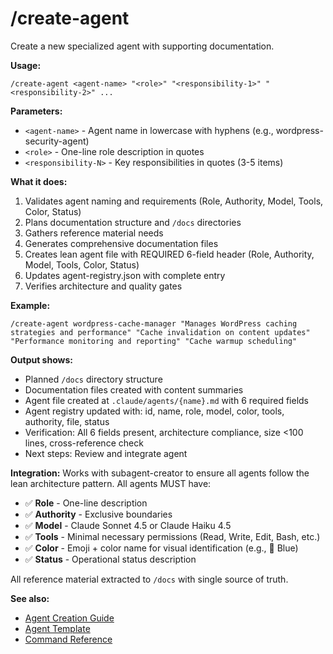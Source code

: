# /create-agent

Create a new specialized agent with supporting documentation.

**Usage:**
```
/create-agent <agent-name> "<role>" "<responsibility-1>" "<responsibility-2>" ...
```

**Parameters:**
- `<agent-name>` - Agent name in lowercase with hyphens (e.g., wordpress-security-agent)
- `<role>` - One-line role description in quotes
- `<responsibility-N>` - Key responsibilities in quotes (3-5 items)

**What it does:**
1. Validates agent naming and requirements (Role, Authority, Model, Tools, Color, Status)
2. Plans documentation structure and `/docs` directories
3. Gathers reference material needs
4. Generates comprehensive documentation files
5. Creates lean agent file with REQUIRED 6-field header (Role, Authority, Model, Tools, Color, Status)
6. Updates agent-registry.json with complete entry
7. Verifies architecture and quality gates

**Example:**
```
/create-agent wordpress-cache-manager "Manages WordPress caching strategies and performance" "Cache invalidation on content updates" "Performance monitoring and reporting" "Cache warmup scheduling"
```

**Output shows:**
- Planned `/docs` directory structure
- Documentation files created with content summaries
- Agent file created at `.claude/agents/{name}.md` with 6 required fields
- Agent registry updated with: id, name, role, model, color, tools, authority, file, status
- Verification: All 6 fields present, architecture compliance, size <100 lines, cross-reference check
- Next steps: Review and integrate agent

**Integration:**
Works with subagent-creator to ensure all agents follow the lean architecture pattern. All agents MUST have:
- ✅ **Role** - One-line description
- ✅ **Authority** - Exclusive boundaries
- ✅ **Model** - Claude Sonnet 4.5 or Claude Haiku 4.5
- ✅ **Tools** - Minimal necessary permissions (Read, Write, Edit, Bash, etc.)
- ✅ **Color** - Emoji + color name for visual identification (e.g., 🔵 Blue)
- ✅ **Status** - Operational status description

All reference material extracted to `/docs` with single source of truth.

**See also:**
- [Agent Creation Guide](../docs/development/agent-creation.md)
- [Agent Template](../docs/development/agent-template.md)
- [Command Reference](../docs/commands/reference.md)
